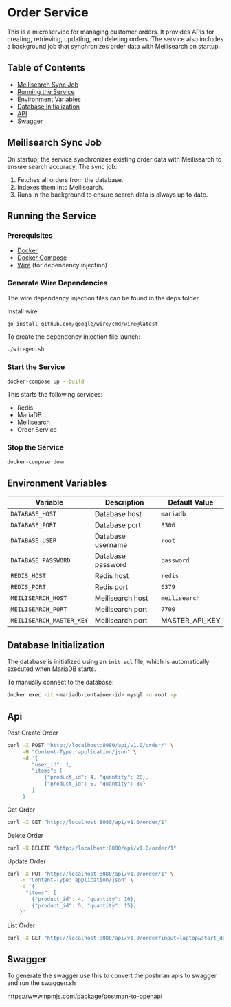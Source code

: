 # Order Service

This is a microservice for managing customer orders. It provides APIs for creating, retrieving, updating, and deleting orders. The service also includes a background job that synchronizes order data with Meilisearch on startup.

## Table of Contents
- [Meilisearch Sync Job](#meilisearch-sync-job)
- [Running the Service](#running-the-service)
- [Environment Variables](#environment-variables)
- [Database Initialization](#database-initialization)
- [API](#api)
- [Swagger](#swagger)


## Meilisearch Sync Job

On startup, the service synchronizes existing order data with Meilisearch to ensure search accuracy. The sync job:
1. Fetches all orders from the database.
2. Indexes them into Meilisearch.
3. Runs in the background to ensure search data is always up to date.

## Running the Service

### **Prerequisites**
- [Docker](https://www.docker.com/get-started)
- [Docker Compose](https://docs.docker.com/compose/)
- [Wire](https://github.com/google/wire) (for dependency injection)

### **Generate Wire Dependencies**
The wire dependency injection files can be found in the deps folder.

Install wire
```sh
go install github.com/google/wire/cmd/wire@latest
```

To create the dependency injection file launch:
```sh
./wiregen.sh
```

### **Start the Service**
```sh
docker-compose up --build
```
This starts the following services:
- Redis
- MariaDB
- Meilisearch
- Order Service

### **Stop the Service**
```sh
docker-compose down
```

## Environment Variables
| Variable                 | Description                         | Default Value  |
|--------------------------|---------------------------------|----------------|
| `DATABASE_HOST`          | Database host                   | `mariadb`      |
| `DATABASE_PORT`          | Database port                   | `3306`         |
| `DATABASE_USER`          | Database username               | `root`         |
| `DATABASE_PASSWORD`      | Database password               | `password`     |
| `REDIS_HOST`             | Redis host                      | `redis`        |
| `REDIS_PORT`             | Redis port                      | `6379`         |
| `MEILISEARCH_HOST`       | Meilisearch host               | `meilisearch`  |
| `MEILISEARCH_PORT`       | Meilisearch port               | `7700`         |
| `MEILISEARCH_MASTER_KEY` | Meilisearch port               | MASTER_API_KEY |

## Database Initialization
The database is initialized using an `init.sql` file, which is automatically executed when MariaDB starts.

To manually connect to the database:
```sh
docker exec -it <mariadb-container-id> mysql -u root -p
```

## Api

Post Create Order

```sh 
curl -X POST "http://localhost:8080/api/v1.0/order/" \
     -H "Content-Type: application/json" \
     -d '{
        "user_id": 1,
        "items": [
            {"product_id": 4, "quantity": 20},
            {"product_id": 5, "quantity": 30}
        ]
     }'
```

Get Order
```sh
curl -X GET "http://localhost:8080/api/v1.0/order/1"
```

Delete Order

```sh
curl -X DELETE "http://localhost:8080/api/v1.0/order/1"
```

Update Order
```sh
curl -X PUT "http://localhost:8080/api/v1.0/order/1" \
    -H "Content-Type: application/json" \
    -d '{
      "items": [
        {"product_id": 4, "quantity": 10},
        {"product_id": 5, "quantity": 15}]
    }'
```

List Order
```sh
curl -X GET "http://localhost:8080/api/v1.0/order?input=laptop&start_date=2025-03-29T12:30:00Z&end_date=2025-05-29T14:30:00Z&limit=10&offset=0" \
```

## Swagger

To generate the swagger use this to convert the postman apis to swagger
and run the swaggen.sh

https://www.npmjs.com/package/postman-to-openapi
